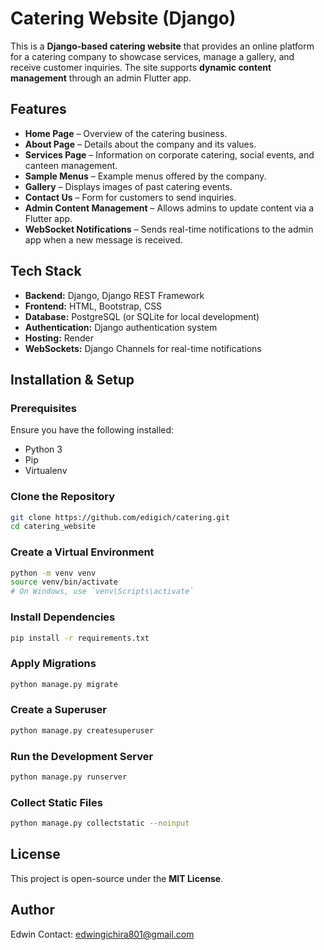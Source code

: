 # Catering Website (Django)

This is a **Django-based catering website** that provides an online platform for a catering company to showcase services, manage a gallery, and receive customer inquiries. The site supports **dynamic content management** through an admin Flutter app.

## Features

- **Home Page** – Overview of the catering business.
- **About Page** – Details about the company and its values.
- **Services Page** – Information on corporate catering, social events, and canteen management.
- **Sample Menus** – Example menus offered by the company.
- **Gallery** – Displays images of past catering events.
- **Contact Us** – Form for customers to send inquiries.
- **Admin Content Management** – Allows admins to update content via a Flutter app.
- **WebSocket Notifications** – Sends real-time notifications to the admin app when a new message is received.

## Tech Stack

- **Backend:** Django, Django REST Framework
- **Frontend:** HTML, Bootstrap, CSS
- **Database:** PostgreSQL (or SQLite for local development)
- **Authentication:** Django authentication system
- **Hosting:** Render
- **WebSockets:** Django Channels for real-time notifications

## Installation & Setup

### Prerequisites

Ensure you have the following installed:

- Python 3
- Pip
- Virtualenv

### Clone the Repository

```sh
git clone https://github.com/edigich/catering.git
cd catering_website
```

### Create a Virtual Environment

```sh
python -m venv venv
source venv/bin/activate
# On Windows, use `venv\Scripts\activate`
```

### Install Dependencies

```sh
pip install -r requirements.txt
```

### Apply Migrations

```sh
python manage.py migrate
```

### Create a Superuser

```sh
python manage.py createsuperuser
```

### Run the Development Server

```sh
python manage.py runserver
```

### Collect Static Files

```sh
python manage.py collectstatic --noinput
```

## License

This project is open-source under the **MIT License**.

## Author

Edwin
Contact: edwingichira801@gmail.com
